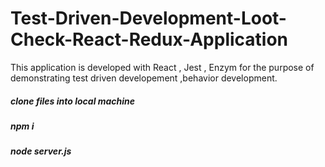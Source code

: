 # Test-Driven-Development-Loot-Check-React-Redux-Application
This application is developed with React , Jest , Enzym for the purpose of demonstrating test driven developement ,behavior development. 

##### clone files into local machine
##### npm i
##### node server.js
